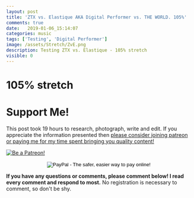 ```yaml
---
layout: post
title: 'ZTX vs. Elastique AKA Digital Performer vs. THE WORLD. 105%'
comments: true
date:   2019-01-06_15:14:07 
categories: music
tags: ['Testing', 'Digital Performer']
image: /assets/Stretch/ZvE.png
description: Testing ZTX vs. Elastique - 105% stretch
visible: 0
---
```


# 105% stretch

  <script type="text/javascript" src="/admc/comparator.js?v={{ site.time | date:'%s' }}"> </script>
  <link rel="stylesheet" type="text/css" href="/admc/admc.css">
<admc path="/assets/Stretch/105" title="105% stretch">
    <file name="ZTXVox105.aac" />
    <file name="ElastiqueVox105.aac" />
</admc>
<admc path="/assets/Stretch/105" title="105% stretch">
    <file name="ZTXPuke105.aac" />
    <file name="ElastiquePuke105.aac" />
</admc>
<admc path="/assets/Stretch/105" title="105% stretch">
    <file name="ZTXOrch105.aac" />
    <file name="ElastiqueOrch105.aac" />
</admc>
<admc path="/assets/Stretch/105" title="105% stretch">
    <file name="ZTXPop105.aac" />
    <file name="ElastiquePop105.aac" />
</admc>
<admc path="/assets/Stretch/105" title="105% stretch">
    <file name="ZTXAcoustic105.aac" />
    <file name="ElastiqueAcoustic105.aac" />
</admc>
<admc path="/assets/Stretch/105" title="105% stretch">
    <file name="ZTXDrum105.aac" />
    <file name="ElastiqueDrum105.aac" />
</admc>
<admc path="/assets/Stretch/105" title="105% stretch">
    <file name="ZTXBass105.aac" />
    <file name="ElastiqueBass105.aac" />
</admc>
<admc path="/assets/Stretch/105" title="105% stretch">
    <file name="ZTXTrumpet105.aac" />
    <file name="ElastiqueTrumpet105.aac" />
</admc>

# Support Me!

This post took 19 hours to research, photograph, write and edit. If you appreciate the information presented then <a href="/DonateNow/">please consider joining patreon or paying me for my time spent bringing you quality content!</a>

<a href="https://www.patreon.com/bePatron?u=7465992"> <img class="patreon-button" src="/assets/Patreon.png" alt="Be a Patreon!"></a>

<form style="text-align: center;" action="https://www.paypal.com/cgi-bin/webscr" method="post" target="_top">
<input type="hidden" name="cmd" value="_s-xclick">
<input type="hidden" name="hosted_button_id" value="BR247JAZBTUJJ">
<input type="image" src="https://www.paypalobjects.com/en_US/i/btn/btn_donateCC_LG.gif" border="0" name="submit" alt="PayPal - The safer, easier way to pay online!">
<img alt="" border="0" src="https://www.paypalobjects.com/en_US/i/scr/pixel.gif" width="1" height="1">
</form>

**If you have any questions or comments, please comment below! I read every comment and respond to most.** No registration is necessary to comment, so don't be shy.

